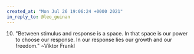 ```yaml
---
created_at: "Mon Jul 26 19:06:24 +0000 2021"
in_reply_to: @leo_guinan
---
```


10. "Between stimulus and response is a space. In that space is our power to choose our response. In our response lies our growth and our freedom."
~Viktor Frankl